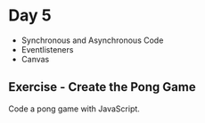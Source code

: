 # Day 5

- Synchronous and Asynchronous Code
- Eventlisteners
- Canvas

## Exercise - Create the Pong Game

Code a pong game with JavaScript.
